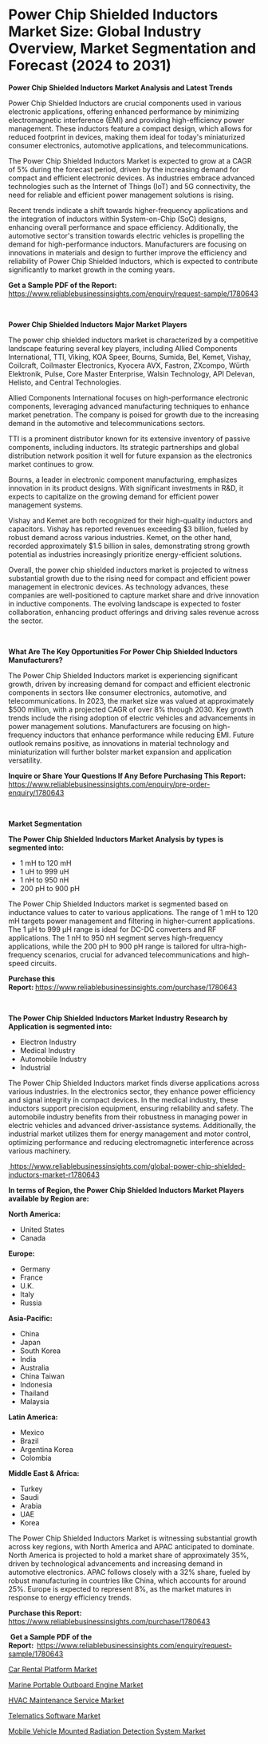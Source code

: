 <p><h1>Power Chip Shielded Inductors Market Size: Global Industry Overview, Market Segmentation and Forecast (2024 to 2031)</h1></p><p><strong>Power Chip Shielded Inductors Market Analysis and Latest Trends</strong></p>
<p><p>Power Chip Shielded Inductors are crucial components used in various electronic applications, offering enhanced performance by minimizing electromagnetic interference (EMI) and providing high-efficiency power management. These inductors feature a compact design, which allows for reduced footprint in devices, making them ideal for today's miniaturized consumer electronics, automotive applications, and telecommunications.</p><p>The Power Chip Shielded Inductors Market is expected to grow at a CAGR of 5% during the forecast period, driven by the increasing demand for compact and efficient electronic devices. As industries embrace advanced technologies such as the Internet of Things (IoT) and 5G connectivity, the need for reliable and efficient power management solutions is rising. </p><p>Recent trends indicate a shift towards higher-frequency applications and the integration of inductors within System-on-Chip (SoC) designs, enhancing overall performance and space efficiency. Additionally, the automotive sector's transition towards electric vehicles is propelling the demand for high-performance inductors. Manufacturers are focusing on innovations in materials and design to further improve the efficiency and reliability of Power Chip Shielded Inductors, which is expected to contribute significantly to market growth in the coming years.</p></p>
<p><strong>Get a Sample PDF of the Report:&nbsp;</strong> <a href="https://www.reliablebusinessinsights.com/enquiry/request-sample/1780643?utm_campaign=1091&utm_medium=2&utm_source=Github&utm_content=ia&utm_term=19122024&utm_id=power-chip-shielded-inductors">https://www.reliablebusinessinsights.com/enquiry/request-sample/1780643</a></p>
<p>&nbsp;</p>
<p><strong>Power Chip Shielded Inductors Major Market Players</strong></p>
<p><p>The power chip shielded inductors market is characterized by a competitive landscape featuring several key players, including Allied Components International, TTI, Viking, KOA Speer, Bourns, Sumida, Bel, Kemet, Vishay, Coilcraft, Coilmaster Electronics, Kyocera AVX, Fastron, ZXcompo, Würth Elektronik, Pulse, Core Master Enterprise, Walsin Technology, API Delevan, Helisto, and Central Technologies.</p><p>Allied Components International focuses on high-performance electronic components, leveraging advanced manufacturing techniques to enhance market penetration. The company is poised for growth due to the increasing demand in the automotive and telecommunications sectors.</p><p>TTI is a prominent distributor known for its extensive inventory of passive components, including inductors. Its strategic partnerships and global distribution network position it well for future expansion as the electronics market continues to grow.</p><p>Bourns, a leader in electronic component manufacturing, emphasizes innovation in its product designs. With significant investments in R&D, it expects to capitalize on the growing demand for efficient power management systems.</p><p>Vishay and Kemet are both recognized for their high-quality inductors and capacitors. Vishay has reported revenues exceeding $3 billion, fueled by robust demand across various industries. Kemet, on the other hand, recorded approximately $1.5 billion in sales, demonstrating strong growth potential as industries increasingly prioritize energy-efficient solutions.</p><p>Overall, the power chip shielded inductors market is projected to witness substantial growth due to the rising need for compact and efficient power management in electronic devices. As technology advances, these companies are well-positioned to capture market share and drive innovation in inductive components. The evolving landscape is expected to foster collaboration, enhancing product offerings and driving sales revenue across the sector.</p></p>
<p>&nbsp;</p>
<p><strong>What Are The Key Opportunities For Power Chip Shielded Inductors Manufacturers?</strong></p>
<p><p>The Power Chip Shielded Inductors market is experiencing significant growth, driven by increasing demand for compact and efficient electronic components in sectors like consumer electronics, automotive, and telecommunications. In 2023, the market size was valued at approximately $500 million, with a projected CAGR of over 8% through 2030. Key growth trends include the rising adoption of electric vehicles and advancements in power management solutions. Manufacturers are focusing on high-frequency inductors that enhance performance while reducing EMI. Future outlook remains positive, as innovations in material technology and miniaturization will further bolster market expansion and application versatility.</p></p>
<p><strong>Inquire or Share Your Questions If Any Before Purchasing This Report:</strong> <a href="https://www.reliablebusinessinsights.com/enquiry/pre-order-enquiry/1780643?utm_campaign=1091&utm_medium=2&utm_source=Github&utm_content=ia&utm_term=19122024&utm_id=power-chip-shielded-inductors">https://www.reliablebusinessinsights.com/enquiry/pre-order-enquiry/1780643</a></p>
<p>&nbsp;</p>
<p><strong>Market Segmentation</strong></p>
<p><strong>The Power Chip Shielded Inductors Market Analysis by types is segmented into:</strong></p>
<p><ul><li>1 mH to 120 mH</li><li>1 uH to 999 uH</li><li>1 nH to 950 nH</li><li>200 pH to 900 pH</li></ul></p>
<p><p>The Power Chip Shielded Inductors market is segmented based on inductance values to cater to various applications. The range of 1 mH to 120 mH targets power management and filtering in higher-current applications. The 1 µH to 999 µH range is ideal for DC-DC converters and RF applications. The 1 nH to 950 nH segment serves high-frequency applications, while the 200 pH to 900 pH range is tailored for ultra-high-frequency scenarios, crucial for advanced telecommunications and high-speed circuits.</p></p>
<p><strong>Purchase this Report:&nbsp;</strong><a href="https://www.reliablebusinessinsights.com/purchase/1780643?utm_campaign=1091&utm_medium=2&utm_source=Github&utm_content=ia&utm_term=19122024&utm_id=power-chip-shielded-inductors">https://www.reliablebusinessinsights.com/purchase/1780643</a></p>
<p>&nbsp;</p>
<p><strong>The Power Chip Shielded Inductors Market Industry Research by Application is segmented into:</strong></p>
<p><ul><li>Electron Industry</li><li>Medical Industry</li><li>Automobile Industry</li><li>Industrial</li></ul></p>
<p><p>The Power Chip Shielded Inductors market finds diverse applications across various industries. In the electronics sector, they enhance power efficiency and signal integrity in compact devices. In the medical industry, these inductors support precision equipment, ensuring reliability and safety. The automobile industry benefits from their robustness in managing power in electric vehicles and advanced driver-assistance systems. Additionally, the industrial market utilizes them for energy management and motor control, optimizing performance and reducing electromagnetic interference across various machinery.</p></p>
<p><a href="https://www.reliablebusinessinsights.com/global-power-chip-shielded-inductors-market-r1780643?utm_campaign=1091&utm_medium=2&utm_source=Github&utm_content=ia&utm_term=19122024&utm_id=power-chip-shielded-inductors">&nbsp;https://www.reliablebusinessinsights.com/global-power-chip-shielded-inductors-market-r1780643</a></p>
<p><strong>In terms of Region, the Power Chip Shielded Inductors Market Players available by Region are:</strong></p>
<p>
    <p> <strong> North America: </strong>
        <ul>
            <li>United States</li>
            <li>Canada</li>
        </ul>
        </p> 
    <p> <strong> Europe: </strong>
        <ul>
            <li>Germany</li>
            <li>France</li>
            <li>U.K.</li>
            <li>Italy</li>
            <li>Russia</li>
        </ul>
        </p> 
    <p> <strong> Asia-Pacific: </strong>
        <ul>
            <li>China</li>
            <li>Japan</li>
            <li>South Korea</li>
            <li>India</li>
            <li>Australia</li>
            <li>China Taiwan</li>
            <li>Indonesia</li>
            <li>Thailand</li>
            <li>Malaysia</li>
        </ul>
        </p> 
    <p> <strong> Latin America: </strong>
        <ul>
            <li>Mexico</li>
            <li>Brazil</li>
            <li>Argentina Korea</li>
            <li>Colombia</li>
        </ul>
        </p> 
    <p> <strong> Middle East & Africa: </strong>
        <ul>
            <li>Turkey</li>
            <li>Saudi</li>
            <li>Arabia</li>
            <li>UAE</li>
            <li>Korea</li>
        </ul>
    </p>
    </p>
<p><p>The Power Chip Shielded Inductors Market is witnessing substantial growth across key regions, with North America and APAC anticipated to dominate. North America is projected to hold a market share of approximately 35%, driven by technological advancements and increasing demand in automotive electronics. APAC follows closely with a 32% share, fueled by robust manufacturing in countries like China, which accounts for around 25%. Europe is expected to represent 8%, as the market matures in response to energy efficiency trends.</p></p>
<p><strong>Purchase this Report: </strong><a href="https://www.reliablebusinessinsights.com/purchase/1780643?utm_campaign=1091&utm_medium=2&utm_source=Github&utm_content=ia&utm_term=19122024&utm_id=power-chip-shielded-inductors">https://www.reliablebusinessinsights.com/purchase/1780643</a></p>
<p>&nbsp;<strong>Get a Sample PDF of the Report:&nbsp;&nbsp;</strong><a href="https://www.reliablebusinessinsights.com/enquiry/request-sample/1780643?utm_campaign=1091&utm_medium=2&utm_source=Github&utm_content=ia&utm_term=19122024&utm_id=power-chip-shielded-inductors">https://www.reliablebusinessinsights.com/enquiry/request-sample/1780643</a></p>
<p><strong></strong></p>
<p><p><a href="https://www.linkedin.com/pulse/projected-growth-car-rental-platform-market-2024-2031-118-cagr-d1eie?utm_campaign=1091&utm_medium=2&utm_source=Github&utm_content=ia&utm_term=19122024&utm_id=power-chip-shielded-inductors">Car Rental Platform Market</a></p><p><a href="https://github.com/suleimannichelle7/Market-Research-Report-List-1/blob/main/marine-portable-outboard-engine-market.md?utm_campaign=1091&utm_medium=2&utm_source=Github&utm_content=ia&utm_term=19122024&utm_id=power-chip-shielded-inductors">Marine Portable Outboard Engine Market</a></p><p><a href="https://www.linkedin.com/pulse/detailed-examination-hvac-maintenance-service-market-size-phvse?utm_campaign=1091&utm_medium=2&utm_source=Github&utm_content=ia&utm_term=19122024&utm_id=power-chip-shielded-inductors">HVAC Maintenance Service Market</a></p><p><a href="https://www.linkedin.com/pulse/positive-outlook-telematics-software-market-trend-analysis-oa7ce?utm_campaign=1091&utm_medium=2&utm_source=Github&utm_content=ia&utm_term=19122024&utm_id=power-chip-shielded-inductors">Telematics Software Market</a></p><p><a href="https://github.com/rosamariarocque98/Market-Research-Report-List-1/blob/main/mobile-vehicle-mounted-radiation-detection-system-market.md?utm_campaign=1091&utm_medium=2&utm_source=Github&utm_content=ia&utm_term=19122024&utm_id=power-chip-shielded-inductors">Mobile Vehicle Mounted Radiation Detection System Market</a></p></p>